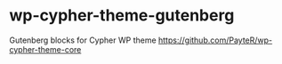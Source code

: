 # wp-cypher-theme-gutenberg
Gutenberg blocks for Cypher WP theme https://github.com/PayteR/wp-cypher-theme-core
